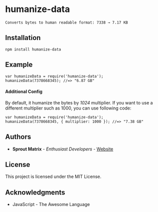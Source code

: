# humanize-data

    Converts bytes to human readable format: 7338 → 7.17 KB

## Installation

```
npm install humanize-data
```

## Example

```
var humanizeData = require('humanize-data');
humanizeData(7378668345); //=> "6.87 GB"
```

#### Additional Config

By default, it humanize the bytes by *1024* multiplier. If you want to use a different multiplier such as 1000, you can use following code:

```
var humanizeData = require('humanize-data');
humanizeData(7378668345, { multiplier: 1000 }); //=> "7.38 GB"
```


## Authors

* **Sprout Matrix** - *Enthusiast Developers* - [Website](https://www.sproutmatrix.com)

## License

This project is licensed under the MIT License.

## Acknowledgments

* JavaScript - The Awesome Language

